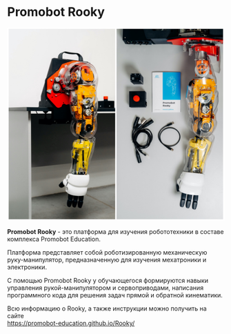 # Promobot Rooky

![img](/Rooky.jpg)

**Promobot Rooky** - это платформа для изучения робототехники в составе комплекса Promobot Education. 

Платформа представляет собой роботизированную механическую руку-манипулятор, предназначенную для изучения мехатроники и электроники. 

С помощью Promobot Rooky у обучающегося формируются навыки управления рукой-манипулятором и сервоприводами, написания программного кода для решения задач прямой и обратной кинематики.

Всю информацию о Rooky, а также инструкции можно получить на сайте  
https://promobot-education.github.io/Rooky/
